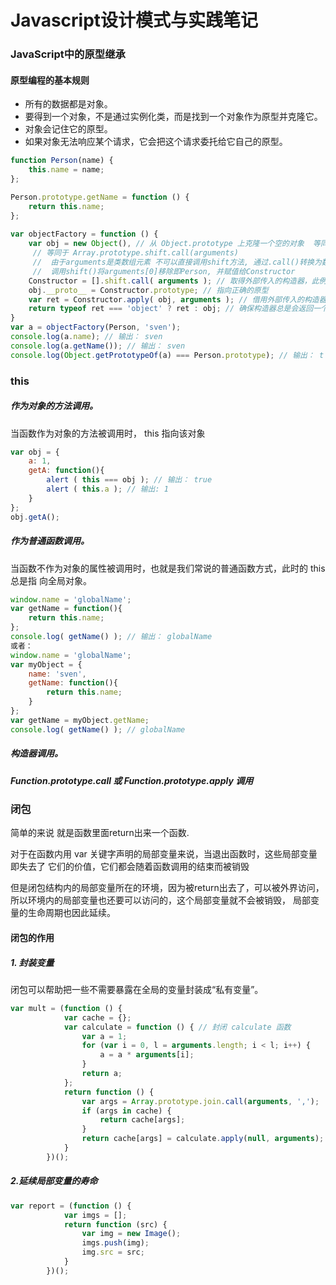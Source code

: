 # Javascript设计模式与实践笔记

### JavaScript中的原型继承

#### 原型编程的基本规则

- 所有的数据都是对象。
- 要得到一个对象，不是通过实例化类，而是找到一个对象作为原型并克隆它。
-  对象会记住它的原型。
-  如果对象无法响应某个请求，它会把这个请求委托给它自己的原型。

```javascript
function Person(name) {
    this.name = name;
};

Person.prototype.getName = function () {
    return this.name;
};
        
var objectFactory = function () {
    var obj = new Object(), // 从 Object.prototype 上克隆一个空的对象  等同于 obj = {}
     // 等同于 Array.prototype.shift.call(arguments)
     //  由于arguments是类数组元素 不可以直接调用shift方法, 通过.call()转换为数组元素
     //  调用shift()将arguments[0]移除即Person, 并赋值给Constructor 
	Constructor = [].shift.call( arguments ); // 取得外部传入的构造器，此例是 Person
	obj.__proto__ = Constructor.prototype; // 指向正确的原型
    var ret = Constructor.apply( obj, arguments ); // 借用外部传入的构造器给 obj 设置属性
    return typeof ret === 'object' ? ret : obj; // 确保构造器总是会返回一个对象
}
var a = objectFactory(Person, 'sven');
console.log(a.name); // 输出： sven
console.log(a.getName()); // 输出： sven
console.log(Object.getPrototypeOf(a) === Person.prototype); // 输出： t
```

### this

##### 作为对象的方法调用。

当函数作为对象的方法被调用时， this 指向该对象

```javascript
var obj = {
    a: 1,
    getA: function(){
        alert ( this === obj ); // 输出： true
        alert ( this.a ); // 输出: 1
    }
};
obj.getA();
```



##### 作为普通函数调用。

当函数不作为对象的属性被调用时，也就是我们常说的普通函数方式，此时的 this 总是指
向全局对象。  

```javascript
window.name = 'globalName';
var getName = function(){
	return this.name;
};
console.log( getName() ); // 输出： globalName
或者：
window.name = 'globalName';
var myObject = {
    name: 'sven',
    getName: function(){
    	return this.name;
    }
};
var getName = myObject.getName;
console.log( getName() ); // globalName
```



##### 构造器调用。

##### Function.prototype.call 或 Function.prototype.apply 调用 

### 闭包

简单的来说 就是函数里面return出来一个函数.



对于在函数内用 var 关键字声明的局部变量来说，当退出函数时，这些局部变量即失去了
它们的价值，它们都会随着函数调用的结束而被销毁

但是闭包结构内的局部变量所在的环境，因为被return出去了，可以被外界访问， 所以环境内的局部变量也还要可以访问的，这个局部变量就不会被销毁， 局部变量的生命周期也因此延续。

#### 闭包的作用

##### 1. 封装变量

闭包可以帮助把一些不需要暴露在全局的变量封装成“私有变量”。  

```javascript
var mult = (function () {
            var cache = {};
            var calculate = function () { // 封闭 calculate 函数
                var a = 1;
                for (var i = 0, l = arguments.length; i < l; i++) {
                    a = a * arguments[i];
                }
                return a;
            };
            return function () {
                var args = Array.prototype.join.call(arguments, ',');
                if (args in cache) {
                    return cache[args];
                }
                return cache[args] = calculate.apply(null, arguments);
            }
        })();
```

##### 2.延续局部变量的寿命  

```javascript
var report = (function () {
            var imgs = [];
            return function (src) {
                var img = new Image();
                imgs.push(img);
                img.src = src;
            }
        })();
```







